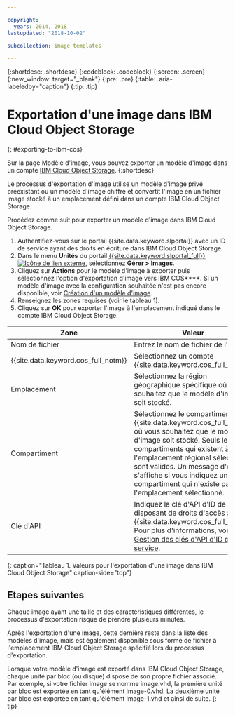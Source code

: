 ```yaml
---

copyright:
  years: 2014, 2018
lastupdated: "2018-10-02"

subcollection: image-templates

---
```


{:shortdesc: .shortdesc}
{:codeblock: .codeblock}
{:screen: .screen}
{:new_window: target="_blank"}
{:pre: .pre}
{:table: .aria-labeledby="caption"}
{:tip: .tip}

# Exportation d'une image dans IBM Cloud Object Storage
{: #exporting-to-ibm-cos}

Sur la page Modèle d'image, vous pouvez exporter un modèle d'image dans un compte [IBM Cloud Object Storage](/docs/services/cloud-object-storage?topic=cloud-object-storage-about-ibm-cloud-object-storage).
{:shortdesc}

Le processus d'exportation d'image utilise un modèle d'image privé préexistant ou un modèle d'image chiffré et convertit l'image en
un fichier image stocké à un emplacement défini dans un compte IBM Cloud Object Storage.

Procédez comme suit pour exporter un modèle d'image dans IBM Cloud Object Storage.

1. Authentifiez-vous sur le portail {{site.data.keyword.slportal}} avec un ID de service ayant des droits en écriture dans IBM Cloud Object Storage.
2. Dans le menu **Unités** du portail [{{site.data.keyword.slportal_full}} ![Icône de lien externe](../../icons/launch-glyph.svg "Icône de lien externe")](https://control.softlayer.com/), sélectionnez **Gérer > Images**.
3. Cliquez sur **Actions** pour le modèle d'image à exporter puis sélectionnez l'option d'exportation d'image vers IBM COS****. Si un modèle d'image avec la configuration souhaitée n'est pas
encore disponible, voir [Création d'un modèle d'image](/docs/infrastructure/image-templates?topic=image-templates-creating-an-image-template).
4. Renseignez les zones requises (voir le tableau 1).
5. Cliquez sur **OK** pour exporter l'image à l'emplacement indiqué dans le compte IBM Cloud Object Storage.

| Zone | Valeur |
| ----- | ----- |
| Nom de fichier | Entrez le nom de fichier de l'image. |
| {{site.data.keyword.cos_full_notm}} | Sélectionnez un compte {{site.data.keyword.cos_full_notm}}. |
| Emplacement | Sélectionnez la région géographique spécifique où vous souhaitez que le modèle d'image soit stocké. |
| Compartiment | Sélectionnez le compartiment {{site.data.keyword.cos_full_notm}} où vous souhaitez que le modèle d'image soit stocké. Seuls les compartiments qui existent à l'emplacement régional sélectionné sont valides. Un message d'erreur s'affiche si vous indiquez un compartiment qui n'existe pas à l'emplacement sélectionné. |
| Clé d'API | Indiquez la clé d'API d'ID de service disposant de droits d'accès à {{site.data.keyword.cos_full_notm}}. Pour plus d'informations, voir [Gestion des clés d'API d'ID de service](/docs/iam?topic=iam-serviceidapikeys). |
{: caption="Tableau 1. Valeurs pour l'exportation d'une image dans IBM Cloud Object Storage" caption-side="top"}

## Etapes suivantes
Chaque image ayant une taille et des caractéristiques différentes, le processus d'exportation risque de prendre plusieurs minutes.

Après l'exportation d'une image, cette dernière reste dans la liste des modèles d'image, mais est également disponible sous forme de fichier à l'emplacement IBM Cloud Object Storage spécifié lors du processus d'exportation.

Lorsque votre modèle d'image est exporté dans IBM Cloud Object Storage, chaque unité par bloc (ou disque) dispose de son propre fichier associé. Par exemple, si votre fichier image se nomme image.vhd, la première unité par bloc est exportée en tant qu'élément image-0.vhd. La deuxième unité par bloc est exportée en tant qu'élément image-1.vhd et ainsi de suite.
{: tip}
